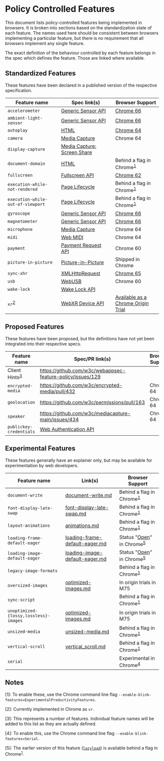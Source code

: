 # Policy Controlled Features

This document lists policy-controlled features being implemented in browsers. It
is broken into sections based on the standardization state of each feature. The
names used here should be consistent between browsers implementing a particular
feature, but there is no requirement that all browsers implement any single
feature.

The exact definition of the behaviour controlled by each feature belongs in the
spec which defines the feature. Those are linked where available.

## Standardized Features

These features have been declared in a published version of the respective
specification.

| Feature name | Spec link(s) | Browser Support |
| ------------ | ------------ | --------------- |
| `accelerometer` | [Generic Sensor API][generic-sensor] | [Chrome 66](https://www.chromestatus.com/feature/5758486868656128) |
| `ambient-light-sensor` | [Generic Sensor API][generic-sensor] | [Chrome 66](https://www.chromestatus.com/feature/5758486868656128) |
| `autoplay` | [HTML][html] | [Chrome 64](https://www.chromestatus.com/feature/5100524789563392) |
| `camera` | [Media Capture][media-capture] | Chrome 64 |
| `display-capture` | [Media Capture: Screen Share][media-capture-screen-share] | |
| `document-domain` | [HTML][html] | Behind a flag in Chrome<sup>[1](#fn1)</sup> |
| `fullscreen` | [Fullscreen API][fullscreen] | [Chrome 62](https://www.chromestatus.com/feature/5094837900541952) |
| `execution-while-not-rendered` | [Page Lifecycle][page-lifecycle] | Behind a flag in Chrome<sup>[1](#fn1)</sup> |
| `execution-while-out-of-viewport` | [Page Lifecycle][page-lifecycle] | Behind a flag in Chrome<sup>[1](#fn1)</sup> |
| `gyroscope` |[Generic Sensor API][generic-sensor] | [Chrome 66](https://www.chromestatus.com/feature/5758486868656128) |
| `magnetometer` |[Generic Sensor API][generic-sensor] | [Chrome 66](https://www.chromestatus.com/feature/5758486868656128) |
| `microphone` |[Media Capture][media-capture] | Chrome 64 |
| `midi` | [Web MIDI][web-midi] | Chrome 64 |
| `payment` | [Payment Request API][payment-request] | Chrome 60 |
| `picture-in-picture` | [Picture-in-Picture][pip] | Shipped in Chrome |
| `sync-xhr` | [XMLHttpRequest][xhr] | [Chrome 65](https://www.chromestatus.com/feature/5154875084111872) |
| `usb` | [WebUSB][webusb] | Chrome 60 |
| `wake-lock` | [Wake Lock API][wake-lock] | |
| `xr`<sup>[2](#fn2)</sup> | [WebXR Device API][xr] | [Available as a Chrome Origin Trial](https://developers.chrome.com/origintrials/#/trials/active) |

## Proposed Features

These features have been proposed, but the definitions have not yet been
integrated into their respective specs.

| Feature name | Spec/PR link(s) | Browser Support |
| ------------ | --------------- | --------------- |
| Client Hints<sup>[3](#fn3)</sup> | https://github.com/w3c/webappsec-feature-policy/issues/129 | |
| `encrypted-media` | https://github.com/w3c/encrypted-media/pull/432 | Chrome 64 |
| `geolocation` | https://github.com/w3c/permissions/pull/163 | Chrome 64 |
| `speaker` | https://github.com/w3c/mediacapture-main/issues/434 | Chrome 64 |
| `publickey-credentials` | [Web Authentication API][publickey-credentials] | |


## Experimental Features

These features generally have an explainer only, but may be available for
experimentation by web developers.

| Feature name | Link(s) | Browser Support |
| ------------ | ------- | --------------- |
| `document-write` | [document-write.md](policies/document-write.md) | Behind a flag in Chrome<sup>[1](#fn1)</sup> |
| `font-display-late-swap` | [font-display-late-swap.md](policies/font-display-late-swap.md) | Behind a flag in Chrome<sup>[1](#fn1)</sup> |
| `layout-animations` | [animations.md](policies/animations.md) | Behind a flag in Chrome<sup>[1](#fn1)</sup> |
| `loading-frame-default-eager` | [loading-frame-default-eager.md](policies/loading-frame-default-eager.md) | Status "[Open](https://bugs.chromium.org/p/chromium/issues/detail?id=949683)" in Chrome<sup>[5](#fn5)</sup> |
| `loading-image-default-eager` | [loading-image-default-eager.md](policies/loading-image-default-eager.md) | Status "[Open](https://bugs.chromium.org/p/chromium/issues/detail?id=949683)" in Chrome<sup>[5](#fn5)</sup> |
| `legacy-image-formats` | | Behind a flag in Chrome<sup>[1](#fn1)</sup> |
| `oversized-images` | [optimized-images.md](policies/optimized-images.md) | In origin trials in M75</sup> |
| `sync-script` | | Behind a flag in Chrome<sup>[1](#fn1)</sup> |
| `unoptimized-{lossy,lossless}-images` | [optimized-images.md](policies/optimized-images.md) | In origin trials in M75</sup> |
| `unsized-media` | [unsized-media.md](policies/unsized-media.md) | Behind a flag in Chrome<sup>[1](#fn1)</sup> |
| `vertical-scroll` | [vertical\_scroll.md](policies/vertical_scroll.md) | Behind a flag in Chrome<sup>[1](#fn1)</sup> |
| `serial` | | Experimental in Chrome<sup>[4](#fn4)</sup> |


## Notes

<a name="fn1">[1]</a>: To enable these, use the Chrome command line flag
`--enable-blink-features=ExperimentalProductivityFeatures`.

<a name="fn2">[2]</a>: Currently implemented in Chrome as `vr`.

<a name="fn3">[3]</a>: This represents a number of features. Individual feature
names will be added to this list as they are actually defined.

<a name="fn4">[4]</a>: To enable this, use the Chrome command line flag
`--enable-blink-features=Serial`.

<a name="fn5">[5]</a>: The earlier version of this feature ([`lazyload`](https://www.chromestatus.com/feature/5641405942726656)) is available behind a flag in Chrome<sup>[1](#fn1)</sup>.


[fullscreen]: https://fullscreen.spec.whatwg.org/#feature-policy-integration
[generic-sensor]: https://www.w3.org/TR/generic-sensor/#feature-policy
[html]: https://html.spec.whatwg.org/multipage/infrastructure.html#policy-controlled-features
[media-capture]: https://w3c.github.io/mediacapture-main/#feature-policy-integration
[media-capture-screen-share]: https://w3c.github.io/mediacapture-screen-share/#feature-policy-integration
[page-lifecycle]: https://wicg.github.io/page-lifecycle/#feature-policies
[payment-request]: https://www.w3.org/TR/payment-request/#feature-policy
[pip]: https://wicg.github.io/picture-in-picture/#feature-policy
[publickey-credentials]: https://w3c.github.io/webauthn/#sctn-feature-policy
[wake-lock]: https://www.w3.org/TR/wake-lock/#dfn-wake-lock-feature
[web-midi]: https://webaudio.github.io/web-midi-api/#feature-policy-integration
[webusb]: https://wicg.github.io/webusb/#feature-policy
[xhr]: https://xhr.spec.whatwg.org/#feature-policy-integration
[xr]: https://immersive-web.github.io/webxr/#feature-policy
